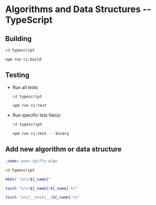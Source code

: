 # Algorithms and Data Structures -- TypeScript


## Building


```bash
cd typescript

npm run ci:build
```

## Testing


- Run all tests

   ```bash
   cd typescript

   npm run ci:test
   ```

- Run specific test file(s)

   ```bash
   cd typescript

   npm run ci:test -- binary
   ```


## Add new algorithm or data structure


```bash
_name='your-spiffy-algo'

cd typescript

mkdir "src/${_name}"

touch "src/${_name}/${_name}.ts"

touch "src/__tests__/${_name}.ts"
```

